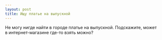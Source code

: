 ```yaml
---
layout: post 
title: Ищу платье на выпускной 
--- 
```

Не могу нигде найти в городе платье на выпускной. Подскажите, может в интернет-магазине где-то взять можно?